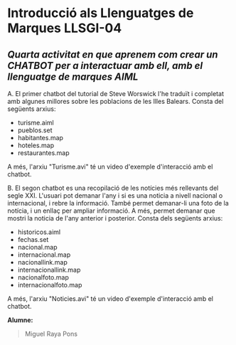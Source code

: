 # Introducció als Llenguatges de Marques LLSGI-04
## _Quarta activitat en que aprenem com crear un CHATBOT per a interactuar amb ell, amb el llenguatge de marques AIML_

A. El primer chatbot del tutorial de Steve Worswick l'he traduït i completat amb algunes millores sobre les poblacions de les Illes Balears. Consta del següents arxius:

- turisme.aiml
- pueblos.set
- habitantes.map
- hoteles.map
- restaurantes.map

A més, l'arxiu "Turisme.avi" té un video d'exemple d'interacció amb el chatbot.

B. El segon chatbot es una recopilació de les notícies més rellevants del segle XXI. L'usuari pot demanar l'any i si es una noticia a nivell nacional o internacional, i rebre la informació. També permet demanar-li una foto de la notícia, i un enllaç per ampliar informació. A més, permet demanar que mostri la noticia de l'any anterior i posterior. Consta dels següents arxius:

- historicos.aiml
- fechas.set
- nacional.map
- internacional.map
- nacionallink.map
- internacionallink.map
- nacionalfoto.map
- internacionalfoto.map

A més, l'arxiu "Noticies.avi" té un video d'exemple d'interacció amb el chatbot.

**Alumne:**
>Miguel Raya Pons
